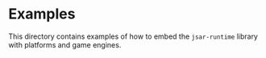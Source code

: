 # Examples

This directory contains examples of how to embed the `jsar-runtime` library with platforms and game engines.

